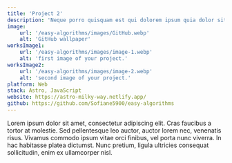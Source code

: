 ```yaml
---
title: 'Project 2'
description: 'Neque porro quisquam est qui dolorem ipsum quia dolor sit amet, consectetur, adipisci'
image:
    url: '/easy-algorithms/images/GitHub.webp'
    alt: 'GitHub wallpaper'
worksImage1:
    url: '/easy-algorithms/images/image-1.webp'
    alt: 'first image of your project.'
worksImage2:
    url: '/easy-algorithms/images/image-2.webp'
    alt: 'second image of your project.'
platform: Web
stack: Astro, JavaScript
website: https://astro-milky-way.netlify.app/
github: https://github.com/Sofiane5900/easy-algorithms
---
```


Lorem ipsum dolor sit amet, consectetur adipiscing elit. Cras faucibus a tortor at molestie. Sed pellentesque leo auctor, auctor lorem nec, venenatis risus. Vivamus commodo ipsum vitae orci finibus, vel porta nunc viverra. In hac habitasse platea dictumst. Nunc pretium, ligula ultricies consequat sollicitudin, enim ex ullamcorper nisl.

